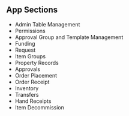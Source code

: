 ## App Sections
* Admin Table Management
* Permissions
* Approval Group and Template Management
* Funding
* Request
* Item Groups
* Property Records
* Approvals
* Order Placement
* Order Receipt
* Inventory
* Transfers
* Hand Receipts
* Item Decommission
